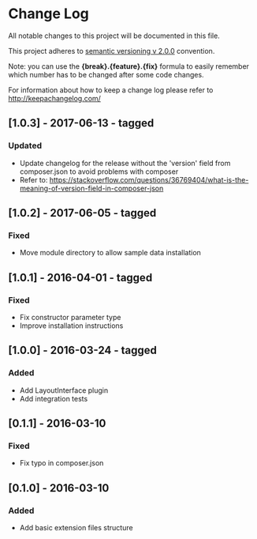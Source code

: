 # Change Log
All notable changes to this project will be documented in this file.

This project adheres to [semantic versioning v 2.0.0](http://semver.org/) convention.

Note: you can use the **{break}.{feature}.{fix}** formula to easily remember which number has to be changed after some
code changes.

For information about how to keep a change log please refer to http://keepachangelog.com/

## [1.0.3] - 2017-06-13 - tagged
### Updated
- Update changelog for the release without the 'version' field from composer.json to avoid problems with composer
- Refer to: https://stackoverflow.com/questions/36769404/what-is-the-meaning-of-version-field-in-composer-json

## [1.0.2] - 2017-06-05 - tagged
### Fixed
- Move module directory to allow sample data installation

## [1.0.1] - 2016-04-01 - tagged
### Fixed
- Fix constructor parameter type
- Improve installation instructions

## [1.0.0] - 2016-03-24 - tagged
### Added
- Add LayoutInterface plugin
- Add integration tests

## [0.1.1] - 2016-03-10
### Fixed
- Fix typo in composer.json

## [0.1.0] - 2016-03-10
### Added
- Add basic extension files structure
